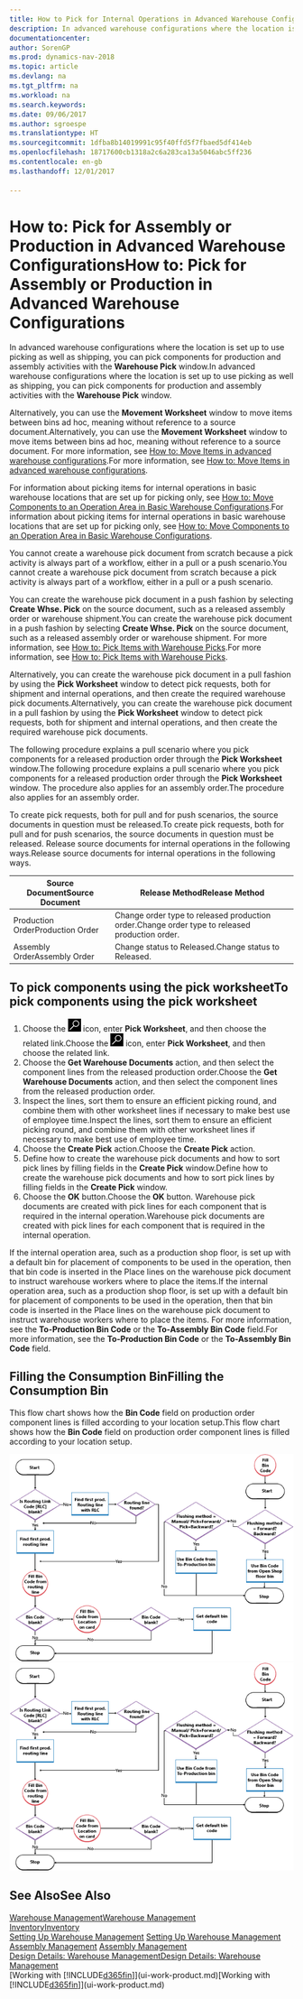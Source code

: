 ```yaml
---
title: How to Pick for Internal Operations in Advanced Warehouse Configurations
description: In advanced warehouse configurations where the location is set up to use picking as well as shipping, you can pick components for production and assembly activities with the **Warehouse Pick** window.
documentationcenter: 
author: SorenGP
ms.prod: dynamics-nav-2018
ms.topic: article
ms.devlang: na
ms.tgt_pltfrm: na
ms.workload: na
ms.search.keywords: 
ms.date: 09/06/2017
ms.author: sgroespe
ms.translationtype: HT
ms.sourcegitcommit: 1dfba8b14019991c95f40ffd5f7fbaed5df414eb
ms.openlocfilehash: 18717600cb1318a2c6a283ca13a5046abc5ff236
ms.contentlocale: en-gb
ms.lasthandoff: 12/01/2017

---
```

# <a name="how-to-pick-for-assembly-or-production-in-advanced-warehouse-configurations"></a><span data-ttu-id="4ee64-103">How to: Pick for Assembly or Production in Advanced Warehouse Configurations</span><span class="sxs-lookup"><span data-stu-id="4ee64-103">How to: Pick for Assembly or Production in Advanced Warehouse Configurations</span></span>
<span data-ttu-id="4ee64-104">In advanced warehouse configurations where the location is set up to use picking as well as shipping, you can pick components for production and assembly activities with the **Warehouse Pick** window.</span><span class="sxs-lookup"><span data-stu-id="4ee64-104">In advanced warehouse configurations where the location is set up to use picking as well as shipping, you can pick components for production and assembly activities with the **Warehouse Pick** window.</span></span>  

<span data-ttu-id="4ee64-105">Alternatively, you can use the **Movement Worksheet** window to move items between bins ad hoc, meaning without reference to a source document.</span><span class="sxs-lookup"><span data-stu-id="4ee64-105">Alternatively, you can use the **Movement Worksheet** window to move items between bins ad hoc, meaning without reference to a source document.</span></span> <span data-ttu-id="4ee64-106">For more information, see [How to: Move Items in advanced warehouse configurations](warehouse-how-to-move-items-in-advanced-warehousing.md).</span><span class="sxs-lookup"><span data-stu-id="4ee64-106">For more information, see [How to: Move Items in advanced warehouse configurations](warehouse-how-to-move-items-in-advanced-warehousing.md).</span></span>  

<span data-ttu-id="4ee64-107">For information about picking items for internal operations in basic warehouse locations that are set up for picking only, see [How to: Move Components to an Operation Area in Basic Warehouse Configurations](warehouse-how-to-move-components-to-an-operation-area-in-basic-warehousing.md).</span><span class="sxs-lookup"><span data-stu-id="4ee64-107">For information about picking items for internal operations in basic warehouse locations that are set up for picking only, see [How to: Move Components to an Operation Area in Basic Warehouse Configurations](warehouse-how-to-move-components-to-an-operation-area-in-basic-warehousing.md).</span></span>  

<span data-ttu-id="4ee64-108">You cannot create a warehouse pick document from scratch because a pick activity is always part of a workflow, either in a pull or a push scenario.</span><span class="sxs-lookup"><span data-stu-id="4ee64-108">You cannot create a warehouse pick document from scratch because a pick activity is always part of a workflow, either in a pull or a push scenario.</span></span>  

<span data-ttu-id="4ee64-109">You can create the warehouse pick document in a push fashion by selecting **Create Whse. Pick** on the source document, such as a released assembly order or warehouse shipment.</span><span class="sxs-lookup"><span data-stu-id="4ee64-109">You can create the warehouse pick document in a push fashion by selecting **Create Whse. Pick** on the source document, such as a released assembly order or warehouse shipment.</span></span> <span data-ttu-id="4ee64-110">For more information, see [How to: Pick Items with Warehouse Picks](warehouse-how-to-pick-items-for-warehouse-shipment.md).</span><span class="sxs-lookup"><span data-stu-id="4ee64-110">For more information, see [How to: Pick Items with Warehouse Picks](warehouse-how-to-pick-items-for-warehouse-shipment.md).</span></span>  

<span data-ttu-id="4ee64-111">Alternatively, you can create the warehouse pick document in a pull fashion by using the **Pick Worksheet** window to detect pick requests, both for shipment and internal operations, and then create the required warehouse pick documents.</span><span class="sxs-lookup"><span data-stu-id="4ee64-111">Alternatively, you can create the warehouse pick document in a pull fashion by using the **Pick Worksheet** window to detect pick requests, both for shipment and internal operations, and then create the required warehouse pick documents.</span></span>  

<span data-ttu-id="4ee64-112">The following procedure explains a pull scenario where you pick components for a released production order through the **Pick Worksheet** window.</span><span class="sxs-lookup"><span data-stu-id="4ee64-112">The following procedure explains a pull scenario where you pick components for a released production order through the **Pick Worksheet** window.</span></span> <span data-ttu-id="4ee64-113">The procedure also applies for an assembly order.</span><span class="sxs-lookup"><span data-stu-id="4ee64-113">The procedure also applies for an assembly order.</span></span>  

<span data-ttu-id="4ee64-114">To create pick requests, both for pull and for push scenarios, the source documents in question must be released.</span><span class="sxs-lookup"><span data-stu-id="4ee64-114">To create pick requests, both for pull and for push scenarios, the source documents in question must be released.</span></span> <span data-ttu-id="4ee64-115">Release source documents for internal operations in the following ways.</span><span class="sxs-lookup"><span data-stu-id="4ee64-115">Release source documents for internal operations in the following ways.</span></span>  

|<span data-ttu-id="4ee64-116">Source Document</span><span class="sxs-lookup"><span data-stu-id="4ee64-116">Source Document</span></span>|<span data-ttu-id="4ee64-117">Release Method</span><span class="sxs-lookup"><span data-stu-id="4ee64-117">Release Method</span></span>|  
|---------------------|--------------------|  
|<span data-ttu-id="4ee64-118">Production Order</span><span class="sxs-lookup"><span data-stu-id="4ee64-118">Production Order</span></span>|<span data-ttu-id="4ee64-119">Change order type to released production order.</span><span class="sxs-lookup"><span data-stu-id="4ee64-119">Change order type to released production order.</span></span>|  
|<span data-ttu-id="4ee64-120">Assembly Order</span><span class="sxs-lookup"><span data-stu-id="4ee64-120">Assembly Order</span></span>|<span data-ttu-id="4ee64-121">Change status to Released.</span><span class="sxs-lookup"><span data-stu-id="4ee64-121">Change status to Released.</span></span>|  

## <a name="to-pick-components-using-the-pick-worksheet"></a><span data-ttu-id="4ee64-122">To pick components using the pick worksheet</span><span class="sxs-lookup"><span data-stu-id="4ee64-122">To pick components using the pick worksheet</span></span>  
1.  <span data-ttu-id="4ee64-123">Choose the ![Search for Page or Report](media/ui-search/search_small.png "Search for Page or Report icon") icon, enter **Pick Worksheet**, and then choose the related link.</span><span class="sxs-lookup"><span data-stu-id="4ee64-123">Choose the ![Search for Page or Report](media/ui-search/search_small.png "Search for Page or Report icon") icon, enter **Pick Worksheet**, and then choose the related link.</span></span>  
2.  <span data-ttu-id="4ee64-124">Choose the **Get Warehouse Documents** action, and then select the component lines from the released production order.</span><span class="sxs-lookup"><span data-stu-id="4ee64-124">Choose the **Get Warehouse Documents** action, and then select the component lines from the released production order.</span></span>  
3.  <span data-ttu-id="4ee64-125">Inspect the lines, sort them to ensure an efficient picking round, and combine them with other worksheet lines if necessary to make best use of employee time.</span><span class="sxs-lookup"><span data-stu-id="4ee64-125">Inspect the lines, sort them to ensure an efficient picking round, and combine them with other worksheet lines if necessary to make best use of employee time.</span></span>  
4.  <span data-ttu-id="4ee64-126">Choose the **Create Pick** action.</span><span class="sxs-lookup"><span data-stu-id="4ee64-126">Choose the **Create Pick** action.</span></span>  
5.  <span data-ttu-id="4ee64-127">Define how to create the warehouse pick documents and how to sort pick lines by filling fields in the **Create Pick** window.</span><span class="sxs-lookup"><span data-stu-id="4ee64-127">Define how to create the warehouse pick documents and how to sort pick lines by filling fields in the **Create Pick** window.</span></span>  
6.  <span data-ttu-id="4ee64-128">Choose the **OK** button.</span><span class="sxs-lookup"><span data-stu-id="4ee64-128">Choose the **OK** button.</span></span> <span data-ttu-id="4ee64-129">Warehouse pick documents are created with pick lines for each component that is required in the internal operation.</span><span class="sxs-lookup"><span data-stu-id="4ee64-129">Warehouse pick documents are created with pick lines for each component that is required in the internal operation.</span></span>  

<span data-ttu-id="4ee64-130">If the internal operation area, such as a production shop floor, is set up with a default bin for placement of components to be used in the operation, then that bin code is inserted in the Place lines on the warehouse pick document to instruct warehouse workers where to place the items.</span><span class="sxs-lookup"><span data-stu-id="4ee64-130">If the internal operation area, such as a production shop floor, is set up with a default bin for placement of components to be used in the operation, then that bin code is inserted in the Place lines on the warehouse pick document to instruct warehouse workers where to place the items.</span></span> <span data-ttu-id="4ee64-131">For more information, see the **To-Production Bin Code** or the **To-Assembly Bin Code** field.</span><span class="sxs-lookup"><span data-stu-id="4ee64-131">For more information, see the **To-Production Bin Code** or the **To-Assembly Bin Code** field.</span></span>

## <a name="filling-the-consumption-bin"></a><span data-ttu-id="4ee64-132">Filling the Consumption Bin</span><span class="sxs-lookup"><span data-stu-id="4ee64-132">Filling the Consumption Bin</span></span>
<span data-ttu-id="4ee64-133">This flow chart shows how the **Bin Code** field on production order component lines is filled according to your location setup.</span><span class="sxs-lookup"><span data-stu-id="4ee64-133">This flow chart shows how the **Bin Code** field on production order component lines is filled according to your location setup.</span></span>

<span data-ttu-id="4ee64-134">![Bin flow chart](media/binflow.png "BinFlow")</span><span class="sxs-lookup"><span data-stu-id="4ee64-134">![Bin flow chart](media/binflow.png "BinFlow")</span></span>  

## <a name="see-also"></a><span data-ttu-id="4ee64-135">See Also</span><span class="sxs-lookup"><span data-stu-id="4ee64-135">See Also</span></span>
[<span data-ttu-id="4ee64-136">Warehouse Management</span><span class="sxs-lookup"><span data-stu-id="4ee64-136">Warehouse Management</span></span>](warehouse-manage-warehouse.md)  
[<span data-ttu-id="4ee64-137">Inventory</span><span class="sxs-lookup"><span data-stu-id="4ee64-137">Inventory</span></span>](inventory-manage-inventory.md)  
<span data-ttu-id="4ee64-138">[Setting Up Warehouse Management](warehouse-setup-warehouse.md)   </span><span class="sxs-lookup"><span data-stu-id="4ee64-138">[Setting Up Warehouse Management](warehouse-setup-warehouse.md)   </span></span>  
<span data-ttu-id="4ee64-139">[Assembly Management](assembly-assemble-items.md)  </span><span class="sxs-lookup"><span data-stu-id="4ee64-139">[Assembly Management](assembly-assemble-items.md)  </span></span>  
[<span data-ttu-id="4ee64-140">Design Details: Warehouse Management</span><span class="sxs-lookup"><span data-stu-id="4ee64-140">Design Details: Warehouse Management</span></span>](design-details-warehouse-management.md)  
<span data-ttu-id="4ee64-141">[Working with [!INCLUDE[d365fin](includes/d365fin_md.md)]](ui-work-product.md)</span><span class="sxs-lookup"><span data-stu-id="4ee64-141">[Working with [!INCLUDE[d365fin](includes/d365fin_md.md)]](ui-work-product.md)</span></span>

